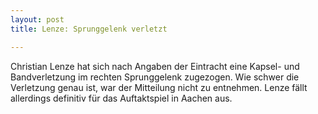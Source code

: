 ```yaml
---
layout: post
title: Lenze: Sprunggelenk verletzt

---
```


Christian Lenze hat sich nach Angaben der Eintracht eine Kapsel- und Bandverletzung im rechten Sprunggelenk zugezogen. Wie schwer die Verletzung genau ist, war der Mitteilung nicht zu entnehmen. Lenze fällt allerdings definitiv für das Auftaktspiel in Aachen aus.


